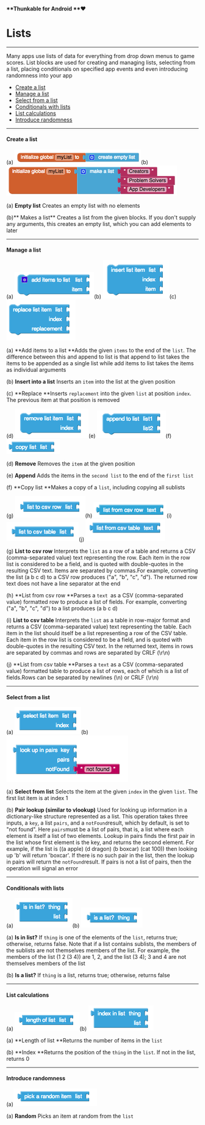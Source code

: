 #### **Thunkable for Android **❤

# Lists

---

Many apps use lists of data for everything from drop down menus to game scores. List blocks are used for creating and managing lists, selecting from a list, placing conditionals on specified app events and even introducing randomness into your app

* [Create a list](#create-a-list)
* [Manage a list](#manage-a-list)
* [Select from a list](#select-from-a-list)
* [Conditionals with lists](#conditionals-with-lists)
* [List calculations](#list-calculations)
* [Introduce randomness](#introduce-randomness)

---

#### Create a list

\(a\) ![](/assets/list-block-1.png)\(b\)![](/assets/list-block-2.png)

\(a\) **Empty list** Creates an empty list with no elements

\(b\)** Makes a list** Creates a list from the given blocks. If you don't supply any arguments, this creates an empty list, which you can add elements to later

---

#### Manage a list

\(a\) ![](/assets/list-block-3.png)\(b\) ![](/assets/list-block-10.png)\(c\) ![](/assets/list-block-11.png)

\(a\) **Add items to a list **Adds the given `items` to the end of the `list`. The difference between this and append to list is that append to list takes the items to be appended as a single list while add items to list takes the items as individual arguments

\(b\) **Insert into a list** Inserts an `item` into the list at the given position

\(c\) **Replace **Inserts `replacement` into the given `list` at position `index`. The previous item at that position is removed

\(d\) ![](/assets/list-block-12.png)\(e\) ![](/assets/list-block-14.png)\(f\) ![](/assets/list-block-13.png)

\(d\) **Remove** Removes the `item` at the given position

\(e\) **Append** Adds the items in the `second list` to the end of the `first list`

\(f\) **Copy list **Makes a copy of a `list`, including copying all sublists

\(g\) ![](/assets/list-block-17.png)\(h\) ![](/assets/list-block-18.png)\(i\) ![](/assets/list-block-19.png)\(j\) ![](/assets/list-block-20.png)

\(g\) **List to csv row** Interprets the `list` as a row of a table and returns a CSV \(comma-separated value\) text representing the row. Each item in the row list is considered to be a field, and is quoted with double-quotes in the resulting CSV text. Items are separated by commas.For example, converting the list \(a b c d\) to a CSV row produces \("a", "b", "c", "d"\). The returned row text does not have a line separator at the end

\(h\) **List from csv row **Parses a `text `as a CSV \(comma-separated value\) formatted row to produce a list of fields. For example, converting \("a", "b", "c", "d"\) to a list produces \(a b c d\)

\(i\) **List to csv table** Interprets the `list` as a table in row-major format and returns a CSV \(comma-separated value\) text representing the table. Each item in the list should itself be a list representing a row of the CSV table. Each item in the row list is considered to be a field, and is quoted with double-quotes in the resulting CSV text. In the returned text, items in rows are separated by commas and rows are separated by CRLF \(\r\n\)

\(j\) **List from csv table **Parses a `text` as a CSV \(comma-separated value\) formatted table to produce a list of rows, each of which is a list of fields.Rows can be separated by newlines \(\n\) or CRLF \(\r\n\)

---

#### Select from a list

\(a\) ![](/assets/list-block-9.png)\(b\) ![](/assets/list-block-16.png)

\(a\) **Select from list** Selects the item at the given `index` in the given `list`. The first list item is at index 1

\(b\) **Pair lookup \(similar to vlookup\)** Used for looking up information in a dictionary-like structure represented as a list. This operation takes three inputs, a `key`, a list `pairs`, and a `notFound`result, which by default, is set to "not found". Here `pairs`must be a list of pairs, that is, a list where each element is itself a list of two elements. Lookup in pairs finds the first pair in the list whose first element is the key, and returns the second element. For example, if the list is \(\(a apple\) \(d dragon\) \(b boxcar\) \(cat 100\)\) then looking up 'b' will return 'boxcar'. If there is no such pair in the list, then the lookup in pairs will return the `notFound`result. If pairs is not a list of pairs, then the operation will signal an error

---

#### Conditionals with lists

\(a\) ![](/assets/list-block-5.png)\(b\) ![](/assets/list-block-15.png)

\(a\) **Is in list?** If `thing` is one of the elements of the `list`, returns true; otherwise, returns false. Note that if a list contains sublists, the members of the sublists are not themselves members of the list. For example, the members of the list \(1 2 \(3 4\)\) are 1, 2, and the list \(3 4\); 3 and 4 are not themselves members of the list

\(b\) **Is a list?** If `thing` is a list, returns true; otherwise, returns false

---

#### List calculations

\(a\) ![](/assets/list-block-6.png)\(b\) ![](/assets/list-block-8.png)

\(a\) **Length of list **Returns the number of items in the `list`

\(b\) **Index **Returns the position of the `thing` in the `list`. If not in the list, returns 0

---

#### Introduce randomness

\(a\)![](/assets/list-block-7.png)

\(a\) **Random** Picks an item at random from the `list`



